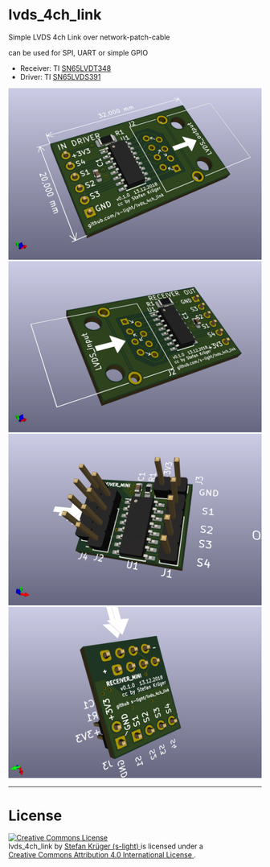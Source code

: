 <!--lint disable list-item-indent-->
<!--lint disable list-item-bullet-indent-->

# lvds_4ch_link
Simple LVDS 4ch Link over network-patch-cable

can be used for SPI, UART or simple GPIO

- Receiver: TI [SN65LVDT348](http://www.ti.com/product/SN65LVDT348)
- Driver: TI [SN65LVDS391](http://www.ti.com/product/SN65LVDS391)


![Driver](driver/export/3d/driver_3d.png)
![Receiver](receiver/export/3d/receiver_3d.png)
![Receiver Mini](receiver_mini/export/3d/receiver_mini.png)
![Receiver Mini](receiver_mini/export/3d/receiver_mini_back.png)



---

# License
<!-- license info -->
<a rel="license" href="http://creativecommons.org/licenses/by/4.0/">
    <img alt="Creative Commons License" style="border-width:0"
        src="https://i.creativecommons.org/l/by/4.0/88x31.png" />
</a>
<br />
<span xmlns:dct="http://purl.org/dc/terms/" property="dct:title">
    lvds_4ch_link
</span> by
<a xmlns:cc="http://creativecommons.org/ns#"
        href="https://github.com/s-light/lvds_4ch_link/"
        property="cc:attributionName"
        rel="cc:attributionURL">
    Stefan Krüger (s-light)
</a>
is licensed under a<br/>
<a rel="license" href="http://creativecommons.org/licenses/by/4.0/">
    Creative Commons Attribution 4.0 International License
</a>.
<!-- license info end -->
